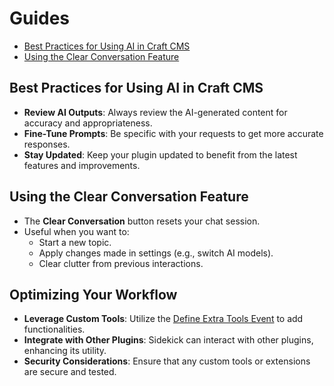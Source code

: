 # Guides

- [Best Practices for Using AI in Craft CMS](#best-practices-for-using-ai-in-craft-cms)
- [Using the Clear Conversation Feature](#using-the-clear-conversation-feature)

## Best Practices for Using AI in Craft CMS

- **Review AI Outputs**: Always review the AI-generated content for accuracy and appropriateness.
- **Fine-Tune Prompts**: Be specific with your requests to get more accurate responses.
- **Stay Updated**: Keep your plugin updated to benefit from the latest features and improvements.

## Using the Clear Conversation Feature

- The **Clear Conversation** button resets your chat session.
- Useful when you want to:
    - Start a new topic.
    - Apply changes made in settings (e.g., switch AI models).
    - Clear clutter from previous interactions.

## Optimizing Your Workflow

- **Leverage Custom Tools**: Utilize the [Define Extra Tools Event](../features/define-extra-tools-event.md) to add functionalities.
- **Integrate with Other Plugins**: Sidekick can interact with other plugins, enhancing its utility.
- **Security Considerations**: Ensure that any custom tools or extensions are secure and tested.
